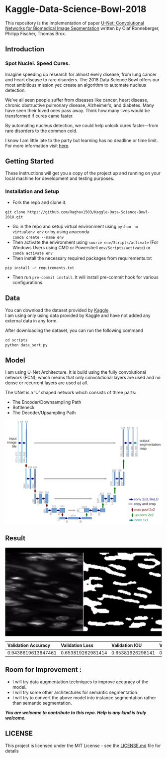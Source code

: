# Kaggle-Data-Science-Bowl-2018

This repository is the implementation of paper [U-Net: Convolutional Networks for Biomedical Image Segmentation](https://arxiv.org/abs/1505.04597) written by Olaf Ronneberger, Philipp Fischer, Thomas Brox.

## Introduction
### Spot Nuclei. Speed Cures.
Imagine speeding up research for almost every disease, from lung cancer and heart disease to rare disorders. The 2018 Data Science Bowl offers our most ambitious mission yet: create an algorithm to automate nucleus detection.

We’ve all seen people suffer from diseases like cancer, heart disease, chronic obstructive pulmonary disease, Alzheimer’s, and diabetes. Many have seen their loved ones pass away. Think how many lives would be transformed if cures came faster.

By automating nucleus detection, we could help unlock cures faster—from rare disorders to the common cold.

I know I am little late to the party but learning has no deadline or time limit. For more information visit [here](https://www.kaggle.com/c/data-science-bowl-2018).

## Getting Started

These instructions will get you a copy of the project up and running on your local machine for development and testing purposes.

### Installation and Setup

* Fork the repo and clone it.
```
git clone https://github.com/Raghav1503/Kaggle-Data-Science-Bowl-2018.git
```
* Go in the repo and setup virtual environment using `python -m virtualenv env` or by using anaconda <br />`conda create --name env`  
* Then activate the environment using `source env/Scripts/activate` (For Windows Users using CMD or Powershell `env/Scripts/activate`) or
`conda activate env`
* Then install the necessary required packages from requirements.txt
```
pip install -r requirements.txt
```
* Then run `pre-commit install`. It will install pre-commit hook for various configurations.

## Data
You can download the dataset provided by [Kaggle](https://www.kaggle.com/c/data-science-bowl-2018/data). <br />
I am using only using data provided by Kaggle and have not added any external data in any form.

After downloading the dataset, you can run the following command
```
cd scripts
python data_sort.py
```
## Model
I am using U-Net Architecture. It is build using the fully convolutional network (FCN), which means that only convolutional layers are used and no dense or recurrent layers are used at all. 

The UNet is a ‘U’ shaped network which consists of three parts:
* The Encoder/Downsampling Path
* Bottleneck
* The Decoder/Upsampling Path

![](assets/u-net-architecture.png)

## Result
![](assets/result.gif)

| Validation Accuracy | Validation Loss | Validation IOU | Validation Precision | Validation Recall |
|:--------------------|:----------------|:---------------|:---------------------|:------------------|
|0.9438619613647461   |0.653819262981414|0.65381926298141|0.9173527359962463    |0.8266566395759583 |

## Room for Improvement : 
* I will try data augmentation techniques to improve accuracy of the model.
* I will try some other architectures for semantic segmentation.
* I will try to convert the above model into instance segmentation rather than semantic segmentation.

***You are welcome to contribute to this repo. Help is any kind is truly welcome.***

## LICENSE
This project is licensed under the MIT License - see the [LICENSE.md](LICENSE.md) file for details
